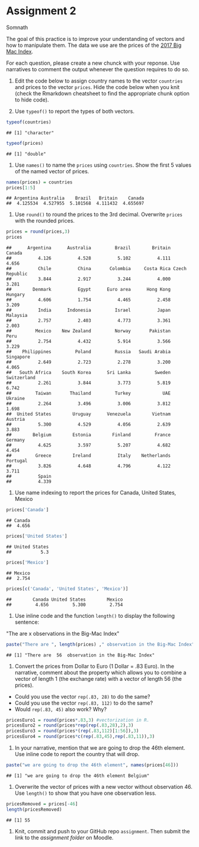 Assignment 2
================
Somnath

The goal of this practice is to improve your understanding of vectors and how to manipulate them. The data we use are the prices of the [2017 Big Mac Index](http://www.economist.com/content/big-mac-index).

For each question, please create a new chunck with your reponse. Use narratives to comment the output whenever the question requires to do so.

1.  Edit the code below to assign country names to the vector `countries` and prices to the vector `prices`. Hide the code below when you knit (check the Rmarkdown cheatsheet to find the appropriate chunk option to hide code).

2.  Use `typeof()` to report the types of both vectors.

``` r
typeof(countries)
```

    ## [1] "character"

``` r
typeof(prices)
```

    ## [1] "double"

1.  Use `names()` to name the `prices` using `countries`. Show the first 5 values of the named vector of prices.

``` r
names(prices) = countries
prices[1:5]
```

    ## Argentina Australia    Brazil   Britain    Canada 
    ##  4.125534  4.527955  5.101568  4.111432  4.655697

1.  Use `round()` to round the prices to the 3rd decimal. Overwrite `prices` with the rounded prices.

``` r
prices = round(prices,3)
prices
```

    ##      Argentina      Australia         Brazil        Britain         Canada 
    ##          4.126          4.528          5.102          4.111          4.656 
    ##          Chile          China       Colombia     Costa Rica Czech Republic 
    ##          3.844          2.917          3.244          4.000          3.281 
    ##        Denmark          Egypt      Euro area      Hong Kong        Hungary 
    ##          4.606          1.754          4.465          2.458          3.209 
    ##          India      Indonesia         Israel          Japan       Malaysia 
    ##          2.757          2.403          4.773          3.361          2.003 
    ##         Mexico    New Zealand         Norway       Pakistan           Peru 
    ##          2.754          4.432          5.914          3.566          3.229 
    ##    Philippines         Poland         Russia   Saudi Arabia      Singapore 
    ##          2.649          2.723          2.278          3.200          4.065 
    ##   South Africa    South Korea      Sri Lanka         Sweden    Switzerland 
    ##          2.261          3.844          3.773          5.819          6.742 
    ##         Taiwan       Thailand         Turkey            UAE        Ukraine 
    ##          2.264          3.496          3.006          3.812          1.698 
    ##  United States        Uruguay      Venezuela        Vietnam        Austria 
    ##          5.300          4.529          4.056          2.639          3.883 
    ##        Belgium        Estonia        Finland         France        Germany 
    ##          4.625          3.597          5.207          4.682          4.454 
    ##         Greece        Ireland          Italy    Netherlands       Portugal 
    ##          3.826          4.648          4.796          4.122          3.711 
    ##          Spain 
    ##          4.339

1.  Use name indexing to report the prices for Canada, United States, Mexico

``` r
prices['Canada']
```

    ## Canada 
    ##  4.656

``` r
prices['United States'] 
```

    ## United States 
    ##           5.3

``` r
prices['Mexico']
```

    ## Mexico 
    ##  2.754

``` r
prices[c('Canada', 'United States', 'Mexico')]
```

    ##        Canada United States        Mexico 
    ##         4.656         5.300         2.754

1.  Use inline code and the function `length()` to display the following sentence:

"The are x observations in the Big-Mac Index"

``` r
paste("There are ", length(prices) ," observation in the Big-Mac Index")
```

    ## [1] "There are  56  observation in the Big-Mac Index"

1.  Convert the prices from Dollar to Euro (1 Dollar = .83 Euro). In the narrative, comment about the property which allows you to combine a vector of length 1 (the exchange rate) with a vector of length 56 (the prices).

-   Could you use the vector `rep(.83, 28)` to do the same?
-   Could you use the vector `rep(.83, 112)` to do the same?
-   Would `rep(.83, 45)` also work? Why?

``` r
pricesEuro1 = round(prices*.83,3) #vectorization in R.
pricesEuro2 = round(prices*rep(rep(.83,28),2),3)
pricesEuro3 = round(prices*(rep(.83,112)[1:56]),3)
pricesEuro4 = round(prices*c(rep(.83,45),rep(.83,11)),3)
```

1.  In your narrative, mention that we are going to drop the 46th element. Use inline code to report the country that will drop.

``` r
paste("we are going to drop the 46th element", names(prices[46]))
```

    ## [1] "we are going to drop the 46th element Belgium"

1.  Overwrite the vector of prices with a new vector without observation 46. Use `length()` to show that you have one observation less.

``` r
pricesRemoved = prices[-46]
length(pricesRemoved)
```

    ## [1] 55

1.  Knit, commit and push to your GitHub repo `assignment`. Then submit the link to the *assignment folder* on Moodle.
